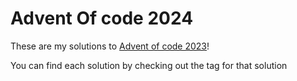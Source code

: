 # Advent Of code 2024
These are my solutions to [Advent of code 2023](https://adventofcode.com/2024)!

You can find each solution by checking out the tag for that solution

